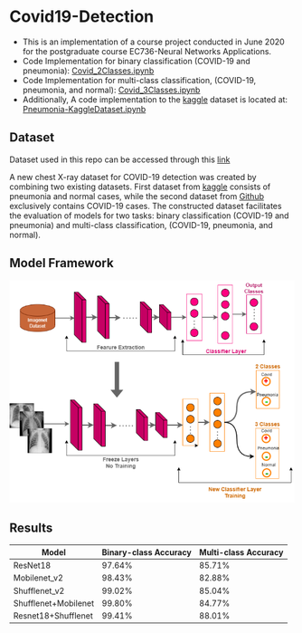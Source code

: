 # Covid19-Detection

* This is an implementation of a course project conducted in June 2020 for the postgraduate course EC736-Neural Networks Applications.
* Code Implementation for binary classification (COVID-19 and pneumonia): [Covid_2Classes.ipynb](Covid_2Classes.ipynb)
* Code Implementation for multi-class classification, (COVID-19, pneumonia, and normal): [Covid_3Classes.ipynb](Covid_3Classes.ipynb)
* Additionally, A code implementation to the [kaggle](https://www.kaggle.com/paultimothymooney/chest-xray-pneumonia) dataset is located at: [Pneumonia-KaggleDataset.ipynb](Pneumonia-KaggleDataset.ipynb)

## Dataset
Dataset used in this repo can be accessed through this [link](https://drive.google.com/file/d/12nT-yTns2PAEZHf3B2XNL6V_nUfw-YHv/view)

A new chest X-ray dataset for COVID-19 detection was created by combining two existing datasets. First dataset from [kaggle](https://www.kaggle.com/paultimothymooney/chest-xray-pneumonia) consists of pneumonia and normal cases, while the second dataset from [Github](https://github.com/ieee8023/covid-chestxray-dataset) exclusively contains COVID-19 cases.
The constructed dataset facilitates the evaluation of models for two tasks: binary classification (COVID-19 and pneumonia) and multi-class classification, (COVID-19, pneumonia, and normal).

## Model Framework
![Model Framework](Images/model.png)

## Results
| Model                | Binary-class Accuracy | Multi-class Accuracy |
| -------------------- | --------------------- |--------------------- |
| ResNet18             |        97.64%         |      85.71%          |
| Mobilenet_v2         |        98.43%         |      82.88%          |
| Shufflenet_v2        |        99.02%         |      85.04%          |
| Shufflenet+Mobilenet |        99.80%         |      84.77%          |
| Resnet18+Shufflenet  |        99.41%         |      88.01%          |


